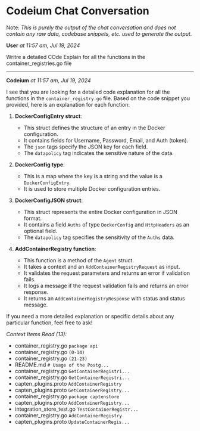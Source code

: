 # Codeium Chat Conversation

Note: _This is purely the output of the chat conversation and does not contain any raw data, codebase snippets, etc. used to generate the output._

**User** _at 11:57 am, Jul 19, 2024_

Writre a detailed COde Explain for all the functions in the container_registries.go file

---

**Codeium** _at 11:57 am, Jul 19, 2024_

I see that you are looking for a detailed code explanation for all the functions in the `container_registry.go` file. Based on the code snippet you provided, here is an explanation for each function:

1. **DockerConfigEntry struct**:
   - This struct defines the structure of an entry in the Docker configuration.
   - It contains fields for Username, Password, Email, and Auth (token).
   - The `json` tags specify the JSON key for each field.
   - The `datapolicy` tag indicates the sensitive nature of the data.

2. **DockerConfig type**:
   - This is a map where the key is a string and the value is a `DockerConfigEntry`.
   - It is used to store multiple Docker configuration entries.

3. **DockerConfigJSON struct**:
   - This struct represents the entire Docker configuration in JSON format.
   - It contains a field `Auths` of type `DockerConfig` and `HttpHeaders` as an optional field.
   - The `datapolicy` tag specifies the sensitivity of the `Auths` data.

4. **AddContainerRegistry function**:
   - This function is a method of the `Agent` struct.
   - It takes a context and an `AddContainerRegistryRequest` as input.
   - It validates the request parameters and returns an error if validation fails.
   - It logs a message if the request validation fails and returns an error response.
   - It returns an `AddContainerRegistryResponse` with status and status message.

If you need a more detailed explanation or specific details about any particular function, feel free to ask!

_Context Items Read (13):_

- container_registry.go `package api`
- container_registry.go `(0-14)`
- container_registry.go `(21-23)`
- README.md `# Usage of the Postg...`
- container_registry.go `GetContainerRegistri...`
- container_registry.go `GetContainerRegistri...`
- capten_plugins.proto `AddContainerRegistry`
- capten_plugins.proto `GetContainerRegistry...`
- container_registry.go `package captenstore`
- capten_plugins.proto `AddContainerRegistry...`
- integration_store_test.go `TestContainerRegistr...`
- container_registry.go `AddContainerRegistry`
- capten_plugins.proto `UpdateContainerRegis...`
